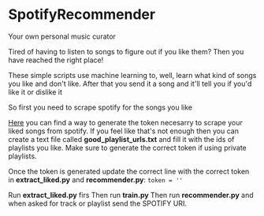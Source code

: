 # SpotifyRecommender
Your own personal music curator


Tired of having to listen to songs to figure out if you like them? Then you have reached the right place!

These simple scripts use machine learning to, well, learn what kind of songs you like and don't like. After that you send it a song and it'll tell you if you'd like it or dislike it

So first you need to scrape spotify for the songs you like

[Here](https://developer.spotify.com/console/get-current-user-contains-saved-tracks/) you can find a way to generate the token necesarry to scrape your liked songs from spotify. If you feel like that's not enough then you can create a text file called **good_playlist_urls.txt** and fill it with the ids of playlists you like. Make sure to generate the correct token if using private playlists.

Once the token is generated update the correct line with the correct token in **extract_liked.py** and **recommender.py**:
`token = ''`

Run **extract_liked.py** firs
Then run **train.py**
Then run **recommender.py** and when asked for track or playlist send the SPOTIFY URI. 

